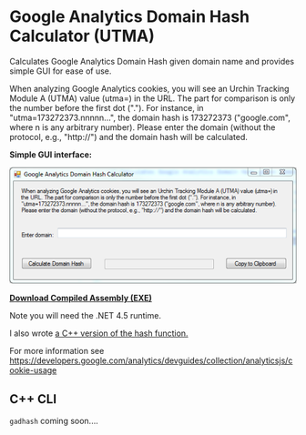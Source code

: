 # Google Analytics Domain Hash Calculator (UTMA)

Calculates Google Analytics Domain Hash given domain name and provides simple GUI for ease of use.

When analyzing Google Analytics cookies, you will see an Urchin Tracking Module A (UTMA) value (utma=) in the URL. The part for comparison is only the number before the first dot ("."). For instance, in "utma=173272373.nnnnn...", the domain hash is 173272373 ("google.com", where n is any arbitrary number). Please enter the domain (without the protocol, e.g., "http://") and the domain hash will be calculated.

**Simple GUI interface:**

![GUI](GoogleDomainHashCalculator/gui.png)

[**Download Compiled Assembly (EXE)**](http://4n68r.com/downloads/GoogleDomainHashCalculator.exe)

Note you will need the .NET 4.5 runtime.

I also wrote [a C++ version of the hash function.](https://gist.github.com/danzek/8bc7820dfefa025e681bc4f4a7a02627)

For more information see https://developers.google.com/analytics/devguides/collection/analyticsjs/cookie-usage

## C++ CLI

`gadhash` coming soon....

